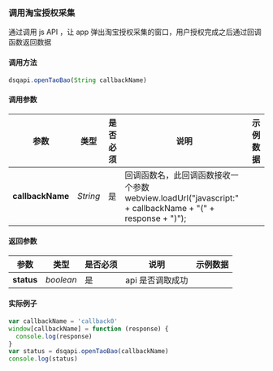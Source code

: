 ### 调用淘宝授权采集

  通过调用 js API ，让 app 弹出淘宝授权采集的窗口，用户授权完成之后通过回调函数返回数据

#### 调用方法
```js
dsqapi.openTaoBao(String callbackName)
```

#### 调用参数
| 参数       | 类型      | 是否必须 | 说明    | 示例数据         |
| -------   | -------  | ------- | ------- | ------- |
| **callbackName** | *String* | 是 | 回调函数名，此回调函数接收一个参数 webview.loadUrl("javascript:" + callbackName + "(" + response + ")");| |

#### 返回参数
| 参数       | 类型      | 是否必须 | 说明    | 示例数据         |
| -------   | -------  | ------- | ------- | -------     |
| **status** | *boolean* | 是   | api 是否调取成功 |  |

#### 实际例子
```js
var callbackName = 'callback0'
window[callbackName] = function (response) {
  console.log(response)
}
var status = dsqapi.openTaoBao(callbackName)
console.log(status)
```